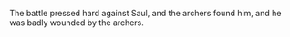 The battle pressed hard against Saul, and the archers found him, and he was badly wounded by the archers.
